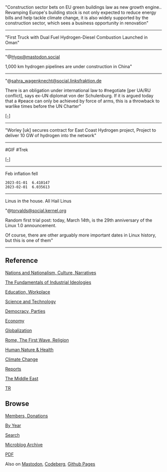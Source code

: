 
"Construction sector bets on EU green buildings law as new growth
engine.. Revamping Europe's building stock is not only expected to
reduce energy bills and help tackle climate change, it is also widely
supported by the construction sector, which sees a business
opportunity in renovation"

---

"First Truck with Dual Fuel Hydrogen-Diesel Combustion Launched in Oman"

---

"@Hypx@mastodon.social

1,000 km hydrogen pipelines are under construction in China"

---

"@sahra_wagenknecht@social.linksfraktion.de

There is an obligation under international law to \#negotiate [per
UA/RU conflict], says ex-UN diplomat von der Schulenburg. If it is
argued today that a \#peace can only be achieved by force of arms,
this is a throwback to warlike times before the UN Charter"

[[-]](https://social.linksfraktion.de/@sahra_wagenknecht/109976993905729765)

---

"Worley [uk] secures contract for East Coast Hydrogen project, Project
to deliver 10 GW of hydrogen into the network"

---

\#GIF \#Trek

[[-]](https://mastodon.online/@davidaugust/110022399641027068)

---

Feb inflation fell

```
2023-01-01  6.410147
2023-02-01  6.035613
```

---

Linus in the house. All Hail Linus 

"@torvalds@social.kernel.org

Random first trial post: today, March 14th, is the 29th anniversary of
the Linux 1.0 announcement.

Of course, there are other arguably more important dates in Linux
history, but this is one of them"

---

## Reference

[Nations and Nationalism, Culture, Narratives](0119/2013/02/nations-and-nationalism.html)

[The Fundamentals of Industrial Ideologies](0119/2011/04/fundamentals-of-industrial-ideologies.html)

[Education, Workplace](0119/2017/09/education-workplace.html)

[Science and Technology](0119/2018/09/science-technology.html)

[Democracy, Parties](0119/2016/11/democracy.html)

[Economy](2021/01/economy.html)

[Globalization](0119/2018/09/globalization.html)

[Rome, The First Wave, Religion](0119/2017/12/rome.html)

[Human Nature & Health](2020/07/human-nature.html)

[Climate Change](2022/01/climate.html)

[Reports](2021/01/reports.html)

[The Middle East](0119/2019/07/middleeast.html)

[TR](../tr/index.html)

## Browse

[Members, Donations](2022/08/members.html)

[By Year](years.html)

[Search](search.html)

[Microblog Archive](mbl/index.html)

[PDF](https://drive.google.com/uc?export=view&id=1FSi-1MnqXVq_PVTEXzzflwN8-7h92N_R)

Also on 
[Mastodon](https://masto.ai/@muratk3n),
[Codeberg](https://muratk5n.codeberg.page/en/),
[Github Pages](https://muratk5n.github.io/thirdwave/en/)

